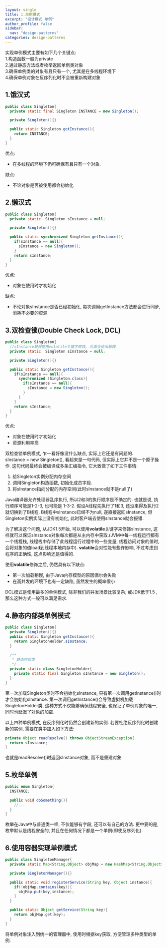 ```yaml
---
layout: single
title: 1.单例模式
excerpt: "设计模式 单例"
author_profile: false
sidebar:
  nav: "design-patterns"
categories: design-patterns
---
```


实现单例模式主要有如下几个关键点:  
1.构造函数一般为private  
2.通过静态方法或者枚举返回单例类对象  
3.确保单例类的对象有且只有一个, 尤其是在多线程环境下  
4.确保单例对象在反序列化时不会被重新构建对象  

## 1.饿汉式  
```java
public class Singleton{
  private static final Singleton INSTANCE = new Singleton();

  private Singleton(){}

  public static Singleton getInstance(){
    return INSTANCE;
  }  
}
```

优点:  

- 在多线程的环境下仍可确保有且只有一个对象.

缺点:   

- 不论对象是否被使用都会初始化

## 2.懒汉式  
```java
public class Singleton{
  private static  Singleton sInstance = null;

  private Singleton(){}

  public static synchronized Singleton getInstance(){
    if(sInstance == null){
      sInstance = new Singleton();
    }
    return sInstance;
  }  
}
```

优点:  

- 对象在使用时才初始化

缺点:  

- 不论对象sInstance是否已经初始化, 每次调用getInstance方法都会进行同步, 消耗不必要的资源

## 3.双检查锁(Double Check Lock, DCL)  
```java
public class Singleton{
  //sInstance最好能用volatile关键字修饰, 后面会给出解释
  private static  Singleton sInstance = null;

  private Singleton(){}

  public static Singleton getInstance(){
    if(sInstance == null){
      synchronized (Singleton.class){
        if(sInstance == null){
          sInstance = new Singleton();
        }
      }
    }
    return sInstance;
  }  
}
```
优点:  

- 对象在使用时才初始化
- 资源利用率高

双检查锁单例模式, 乍一看好像没什么缺点, 实际上它还是有问题的.  
sInstance = new Singleton(), 看起来是一句代码, 但实际上它并不是一个原子操作.
这句代码最终会被编译成多条汇编指令, 它大致做了如下三件事情:  

1. 给Singleton实例分配内存空间  
2. 调用Singleton构造函数, 初始化成员字段.  
3. 将sInstance指向分配的内存空间(此时sInstance就不是null了)  

Java编译器允许处理器乱序执行, 所以2和3的执行顺序是不确定的. 也就是说, 执行顺序可能是1-2-3, 也可能是 1-3-2. 假设A线程先执行了1和3, 还没来得及执行2就切换到了B线程.
B线程中sInstance已经不为null, 遂直接返回sInstance, 但Singleton实例实际上没有初始化, 此时客户端去使用sInstance就会报错.  

为了解决这个问题, 从JDK1.5开始, 可以使用**volatile**关键字来修饰sInstance, 这样就可以保证sInstance对象每次都是从主内存中获取.(JVM中每一线程运行都有一个线程栈, 线程栈中存储了此线程运行过程中的一些变量, 线程访问对象的值时, 会将对象的值load到线程本地内存中). **volatile**会对性能有些许影响, 不过考虑到程序的正确性, 这点影响还是值得的.  

使用**volatile**修饰之后, 仍然具有以下缺点:  

- 第一次加载稍慢, 由于Java内存模型的原因偶尔会失败
- 在高并发的环境下也有一定缺陷, 虽然发生的概率很小

DCL模式是使用最多的单例模式, 除非我们的并发场景比较复杂, 或JDK低于1.5 , 那么这种方式一般可以满足需求.

## 4.静态内部类单例模式  
```java
public class Singleton{
  private Singleton(){}
  public static Singleton getInstance(){
    return SingletonHolder.sInstance;
  }

  /**
   * 静态内部类
   */
  private static class SingletonHolder{
    private static final Singleton sInstance = new Singleton();
  }
}
```

第一次加载Singleton类时不会初始化sInstance, 只有第一次调用getInstance()时才会初始化sInstance.
第一次调用getInstance()会导致虚拟机加载SingletonHolder类, 这种方式不仅能够确保线程安全,
也保证了单例对象的唯一, 同时也延迟了对象的加载.

以上四种单例模式, 在反序列化时仍然会创建新的实例. 若要杜绝反序列化时创建新的实例, 需要在类中加入如下方法:

```java
private Object readResolve() throws ObjectStreamException{
  return sInstance;
}
```
也就是readResolve()时返回sInstance对象, 而不是重建对象.

## 5.枚举单例  
```java
public enum Singleton{
  INSTANCE;

  public void doSomething(){
    //...
  }
}
```

枚举在Java中与普通类一样, 不仅能够有字段, 还可以有自己的方法. 更中要的是, 枚举默认是线程安全的,
并且在任何情况下都是一个单例(即使反序列化).  

## 6.使用容器实现单例模式  
```java
public class SingletonManager{
  private static Map<String,Object> objMap = new HashMap<String,Object>();

  private SingletonManager(){}

  public static void registerService(String key, Object instance){
    if(!objMap.contains(key)){
      objMap.put(key,instance);
    }
  }

  public static Object getService(String key){
    return objMap.get(key);
  }
}
```

将单例对象注入到统一的管理器中, 使用时根据key获取, 方便管理多种类型的单例.
